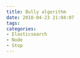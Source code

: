 ```yaml
---
title: Bully algorithm
date: 2018-04-23 21:04:07
tags:
categories:
- Elasticsearch
- Node
- Stop
---
```


